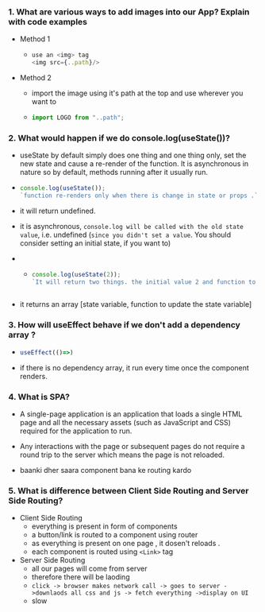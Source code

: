 ### 1. What are various ways to add images into our App? Explain with code examples

- Method 1
  - ```javascript
    use an <img> tag
    <img src={..path}/>
    ```
- Method 2

  - import the image using it's path at the top and use wherever you want to
  - ```javascript
    import LOGO from "..path";
    ```

### 2. What would happen if we do console.log(useState())?

- useState by default simply does one thing and one thing only, set the new state and cause a re-render of the function. It is asynchronous in nature so by default, methods running after it usually run.

- ```javascript
  console.log(useState());
  `function re-renders only when there is change in state or props .`;
  ```
- it will return undefined.
- it is asynchronous, `console.log will be called with the old state value`, i.e. undefined (`since you didn't set a value`. You should consider setting an initial state, if you want to)

- - ```javascript
    console.log(useState(2));
    `It will return two things. the initial value 2 and function to update the state varibale`;
    ```

  ```

  ```

- it returns an array [state variable, function to update the state variable]

### 3. How will useEffect behave if we don't add a dependency array ?

- ```javascript
  useEffect(()=>)
  ```
- if there is no dependency array, it run every time once the component renders.

### 4. What is SPA?

- A single-page application is an application that loads a single HTML page and all the necessary assets (such as JavaScript and CSS) required for the application to run.

- Any interactions with the page or subsequent pages do not require a round trip to the server which means the page is not reloaded.

- baanki dher saara component bana ke routing kardo

### 5. What is difference between Client Side Routing and Server Side Routing?

- Client Side Routing
  - everything is present in form of components
  - a button/link is routed to a component using router
  - as everything is present on one page , it dosen't reloads .
  - each component is routed using `<Link>` tag
- Server Side Routing
  - all our pages will come from server
  - therefore there will be laoding
  - `click -> browser makes network call -> goes to server ->downlaods all css and js -> fetch everything ->display on UI `
  - slow

